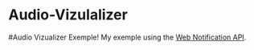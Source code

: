 # Audio-Vizulalizer

#Audio Vizualizer Exemple!
My exemple using the <a href="https://developer.mozilla.org/en-US/docs/Web/API/Web_Audio_API">Web Notification API</a>.

